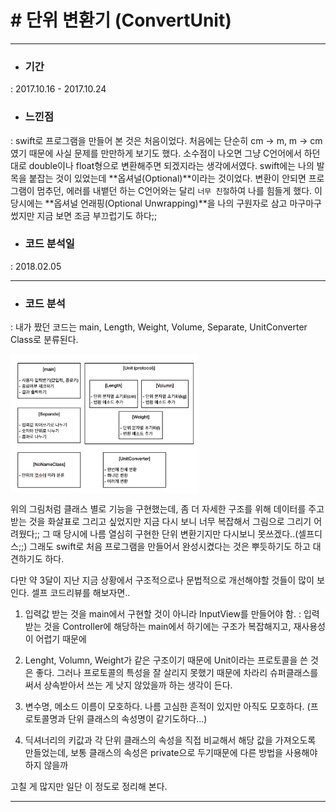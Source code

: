 # # 단위 변환기 (ConvertUnit)

---

- ### 기간
 : 2017.10.16 - 2017.10.24
- ### 느낀점
 : swift로 프로그램을 만들어 본 것은 처음이었다.   처음에는 단순히 cm -> m, m -> cm 였기 때문에 사실 문제를 만만하게 보기도 했다. 소수점이 나오면 그냥 C언어에서 하던대로 double이나 float형으로 변환해주면 되겠지라는 생각에서였다.
  swift에는 나의 발목을 붙잡는 것이 있었는데 **옵셔널(Optional)**이라는 것이었다. 변환이 안되면 프로그램이 멈추던, 에러를 내뱉던 하는 C언어와는 달리 `너무 친절`하여 나를 힘들게 했다. 이 당시에는 **옵셔널 언래핑(Optional Unwrapping)**을 나의 구원자로 삼고 마구마구 썼지만 지금 보면 조금 부끄럽기도 하다;;
  - ### 코드 분석일
  : 2018.02.05

---

- ### 코드 분석
: 내가 짰던 코드는 main, Length, Weight, Volume, Separate, UnitConverter Class로 분류된다.

<img src="./img/ConvertUnit.png" width="60%" height="60%" align="center">

  위의 그림처럼 클래스 별로 기능을 구현했는데, 좀 더 자세한 구조를 위해 데이터를 주고받는 것을 화살표로 그리고 싶었지만 지금 다시 보니 너무 복잡해서 그림으로 그리기 어려웠다;;
  그 때 당시에 나름 열심히 구현한 단위 변환기지만 다시보니 못쓰겠다..(셀프디스;;) 그래도 swift로 처음 프로그램을 만들어서 완성시켰다는 것은 뿌듯하기도 하고 대견하기도 하다.

  다만 약 3달이 지난 지금 상황에서 구조적으로나 문법적으로 개선해야할 것들이 많이 보인다. 셀프 코드리뷰를 해보자면..
  
  1. 입력값 받는 것을 main에서 구현할 것이 아니라 InputView를 만들어야 함.
  : 입력 받는 것을 Controller에 해당하는 main에서 하기에는 구조가 복잡해지고, 재사용성이 어렵기 때문에
  
  2. Lenght, Volumn, Weight가 같은 구조이기 때문에 Unit이라는 프로토콜을 쓴 것은 좋다. 그러나 프로토콜의 특성을 잘 살리지 못했기 때문에 차라리 슈퍼클래스를 써서 상속받아서 쓰는 게 낫지 않았을까 하는 생각이 든다.
  
  3. 변수명, 메소드 이름이 모호하다. 나름 고심한 흔적이 있지만 아직도 모호하다. (프로토콜명과 단위 클래스의 속성명이 같기도하다...)
  
  4. 딕셔너리의 키값과 각 단위 클래스의 속성을 직접 비교해서 해당 값을 가져오도록 만들었는데, 보통 클래스의 속성은 private으로 두기때문에 다른 방법을 사용해야하지 않을까
  
  고칠 게 많지만 일단 이 정도로 정리해 본다.
  
  ---
